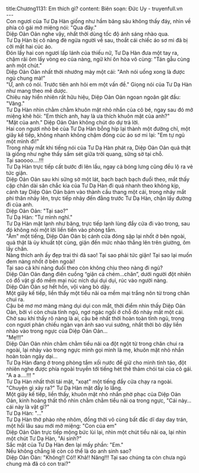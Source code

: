 title:Chương1131: Em thích gì?
content:
Biên soạn: Đức Uy - truyenfull.vn<br>---<br>Con ngươi của Tư Dạ Hàn giống như hầm băng sâu không thấy đáy, nhìn về phía cô gái mở miệng nói: "Qua đây."<br>Diệp Oản Oản nghe vậy, nhất thời dùng tốc độ ánh sáng nhào qua.<br>Tư Dạ Hàn bị cô nàng đè ngửa người về sau, thoắt cái chiếc áo sơ mi đã bị cởi mất hai cúc áo.<br>Đón lấy hai con ngươi lấp lánh của thiếu nữ, Tư Dạ Hàn đưa một tay ra, chậm rãi ôm lấy vòng eo của nàng, ngữ khí ôn hòa vô cùng: "Tán gẫu cùng anh một chút."<br>Diệp Oản Oản nhất thời nhướng mày một cái: "Anh nói uống xong là được ngủ chung mà!"<br>"Ừ, anh có nói. Trước tiên anh hỏi em một vấn đề." Giọng nói của Tư Dạ Hàn như mang theo mê dược.<br>Chiêu này hiển nhiên rất hữu hiệu, Diệp Oản Oản ngoan ngoãn gật đầu: "Vâng."<br>Tư Dạ Hàn nhìn chằm chằm khuôn mặt nhỏ nhắn của cô bé, ngay sau đó mở miệng khẽ hỏi: "Em thích anh, hay là ưa thích khuôn mặt của anh?"<br>"Mặt của anh." Diệp Oản Oản không chút do dự trả lời.<br>Hai con ngươi nhỏ bé của Tư Dạ Hàn bỗng híp lại thành một đường chỉ, một giây kế tiếp, không nhanh không chậm đóng cúc áo sơ mi lại: "Em tự ngủ một mình đi!"<br>Trong nháy mắt khi tiếng nói của Tư Dạ Hàn phát ra, Diệp Oản Oản quả thật là giống như nghe thấy sấm sét giữa trời quang, sững sờ tại chỗ.<br>Tại saoooo….!!!<br>Tư Dạ Hàn trực tiếp cất bước đi lên lầu, ngay cả bóng lưng cũng đều lộ ra vẻ tức giận.<br>Diệp Oản Oản sau khi sững sờ một lát, bạch bạch bạch đuổi theo, mắt thấy cặp chân dài săn chắc kia của Tư Dạ Hàn đi quá nhanh theo không kịp, cánh tay Diệp Oản Oản bám vào thành cầu thang một cái, trong nháy mắt phi thân nhảy lên, trực tiếp nhảy đến đằng trước Tư Dạ Hàn, chặn lấy đường đi của anh.<br>Diệp Oản Oản: "Tại sao?"<br>Tư Dạ Hàn: "Tự mình nghĩ."<br>Tư Dạ Hàn mặt lạnh như băng, trực tiếp lạnh lùng đẩy cửa đi vào trong, sau đó không nói một lời liền tiến vào phòng tắm.<br>"Ầm" một tiếng, Diệp Oản Oản bị cánh cửa đóng sập lại nhốt ở bên ngoài, quả thật là ủy khuất tột cùng, giận đến mức nhào thẳng lên trên giường, ôm lấy chăn.<br>Nàng thích anh ấy đẹp trai thì đã sao! Tại sao phải tức giận! Tại sao lại muốn đem nàng nhốt ở bên ngoài!<br>Tại sao cả khi nàng đuổi theo còn không chịu theo nàng đi ngủ?<br>Diệp Oản Oản đang điên cuồng “giận cá chém…chăn”, dưới người đột nhiên có đồ vật gì đó mềm mại núc ních dụi dụi dụi, rúc vào người nàng.<br>Diệp Oản Oản sợ hết hồn, vội vàng bò dậy.<br>Một giây kế tiếp, liền thấy một tiểu nãi oa mềm mại trắng nõn từ trong chăn chui ra.<br>Cậu bé mơ mơ màng màng dụi dụi con mắt, thời điểm nhìn thấy Diệp Oản Oản, bởi vì còn chưa tỉnh ngủ, ngơ ngác ngồi ở chỗ đó nháy mắt một cái.<br>Chờ sau khi thấy rõ nàng là ai, cậu bé nhất thời hoàn toàn tỉnh ngủ, trong con ngươi phản chiếu ngàn vạn ánh sao vui sướng, nhất thời bò dậy liền nhào vào trong ngực của Diệp Oản Oản…<br>"Mẹ!!!"<br>Diệp Oản Oản nhìn chằm chằm tiểu nãi oa đột ngột từ trong chăn chui ra ngoài, lại nhảy vào trong ngực mình gọi mình là mẹ, khuôn mặt nhỏ nhắn hoàn toàn ngây dại…<br>Tư Dạ Hàn đang ở trong phòng tắm xối nước để giữ cho mình tỉnh táo, đột nhiên nghe được phía ngoài truyền tới tiếng hét thê thảm chói tai của cô gái.<br>"A a a….!!! "<br>Tư Dạ Hàn nhất thời tái mặt, "xoạt" một tiếng đẩy cửa chạy ra ngoài.<br>"Chuyện gì xảy ra?" Tư Dạ Hàn mặt đầy lo lắng.<br>Một giây kế tiếp, liền thấy, khuôn mặt nhỏ nhắn phờ phạc của Diệp Oản Oản, kinh hoảng thất thố nhìn chằm chằm tiểu nãi oa trong ngực, "Cái này…cái này là vật gì?"<br>Tư Dạ Hàn: "..."<br>Tư Dạ Hàn thở phào nhẹ nhõm, đồng thời vô cùng bất đắc dĩ day day trán, một hồi lâu sau mới mở miệng: "Con của em"<br>Diệp Oản Oản trực tiếp mộng bức lùi lại, nhìn một chút tiểu nãi oa, lại nhìn một chút Tư Dạ Hàn, "Ai sinh?"<br>Sắc mặt của Tư Dạ Hàn đen lại mấy phần: "Em."<br>Nếu không chẳng lẽ còn có thể là do anh sinh sao?<br>Diệp Oản Oản: "Không!! Có!! Khả!! Năng!!! Tại sao chúng ta còn chưa ngủ chung mà đã có con trai?"